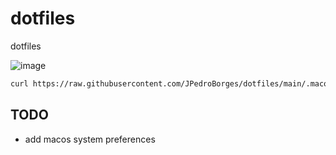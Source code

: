 # dotfiles
dotfiles

![image](https://github.com/JPedroBorges/dotfiles/assets/12955328/3b31f120-d057-4868-96d1-045d26fc1513)

```bash
curl https://raw.githubusercontent.com/JPedroBorges/dotfiles/main/.macos | bash -s -- <your email>
```

## TODO

- add macos system preferences
